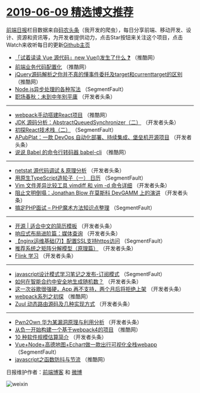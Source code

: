 # [2019-06-09 精选博文推荐](https://toutiao.qdkfweb.cn/date/2019/06/09)

[前端日报](https://qdkfweb.cn/c/news)栏目数据来自[码农头条](https://toutiao.qdkfweb.cn/)（我开发的爬虫），每日分享前端、移动开发、设计、资源和资讯等，为开发者提供动力，点击Star按钮来关注这个项目，点击Watch来收听每日的更新[Github主页](https://github.com/kujian/frontendDaily)
* [「试着读读 Vue 源代码」new Vue()发生了什么 ❓](https://toutiao.qdkfweb.cn/114408.html) （推酷网）
* [前端业务代码配置化](https://toutiao.qdkfweb.cn/114409.html) （推酷网）
* [jQuery源码解析之你并不真的懂事件委托及target和currenttarget的区别](https://toutiao.qdkfweb.cn/114410.html) （推酷网）
* [Node.js异步处理的各种写法](https://toutiao.qdkfweb.cn/114376.html) （SegmentFault）
* [职场春秋：未到中年别平庸](https://toutiao.qdkfweb.cn/114355.html) （开发者头条）

***
* [webpack手动搭建React项目](https://toutiao.qdkfweb.cn/114406.html) （推酷网）
* [JDK 源码分析：AbstractQueuedSynchronizer（二）](https://toutiao.qdkfweb.cn/114366.html) （开发者头条）
* [初探React技术栈（二）](https://toutiao.qdkfweb.cn/114377.html) （SegmentFault）
* [APubPlat：一款 DevOps 自动化部署、持续集成、堡垒机开源项目](https://toutiao.qdkfweb.cn/114356.html) （开发者头条）
* [说说 Babel 的命令行转码器 babel-cli](https://toutiao.qdkfweb.cn/114407.html) （推酷网）

***
* [netstat 源代码调试 &amp; 原理分析](https://toutiao.qdkfweb.cn/114367.html) （开发者头条）
* [用原生TypeScript造轮子（一） 日历](https://toutiao.qdkfweb.cn/114378.html) （SegmentFault）
* [Vim 文件差异比较工具 vimdiff 和 vim -d 命令详细](https://toutiao.qdkfweb.cn/114357.html) （开发者头条）
* [阻止文明倒塌：Jonathan Blow 在莫斯科 DevGAMM 上的演讲](https://toutiao.qdkfweb.cn/114368.html) （开发者头条）
* [搞定PHP面试 &#8211; PHP魔术方法知识点整理](https://toutiao.qdkfweb.cn/114379.html) （SegmentFault）

***
* [开源 | 适合中文的简历模板](https://toutiao.qdkfweb.cn/114358.html) （开发者头条）
* [响应式布局进阶篇：媒体查询](https://toutiao.qdkfweb.cn/114369.html) （开发者头条）
* [【nginx运维基础(7)】配置SSL支持https访问](https://toutiao.qdkfweb.cn/114380.html) （SegmentFault）
* [推荐系统之矩阵分解模型（原理篇）](https://toutiao.qdkfweb.cn/114359.html) （开发者头条）
* [Flink 学习](https://toutiao.qdkfweb.cn/114370.html) （开发者头条）

***
* [javascript设计模式学习笔记之发布-订阅模式](https://toutiao.qdkfweb.cn/114381.html) （SegmentFault）
* [如何在智能合约中安全地生成随机数？](https://toutiao.qdkfweb.cn/114360.html) （开发者头条）
* [这一次谷歌很强硬，App 再不支持，两个月后将拒绝上架](https://toutiao.qdkfweb.cn/114371.html) （开发者头条）
* [webpack系列之初探](https://toutiao.qdkfweb.cn/114401.html) （推酷网）
* [Zuul 动态路由源码及几种实现方式](https://toutiao.qdkfweb.cn/114361.html) （开发者头条）

***
* [Pwn2Own 华为某漏洞原理与利用分析](https://toutiao.qdkfweb.cn/114372.html) （开发者头条）
* [从负一开始构建一个基于webpack4的项目](https://toutiao.qdkfweb.cn/114402.html) （推酷网）
* [10 种软件规模估算简介](https://toutiao.qdkfweb.cn/114362.html) （开发者头条）
* [Vue+Node+高德地图+Echart做一款出行可视化全栈webapp](https://toutiao.qdkfweb.cn/114373.html) （SegmentFault）
* [javascript之函数防抖与节流](https://toutiao.qdkfweb.cn/114403.html) （推酷网）

日报维护作者：[前端博客](https://qdkfweb.cn/) 和 [微博](https://qdkfweb.cn/go/weibo)

![weixin](https://user-images.githubusercontent.com/3055447/38468989-651132ac-3b80-11e8-8e6b-15122322a9d7.png)